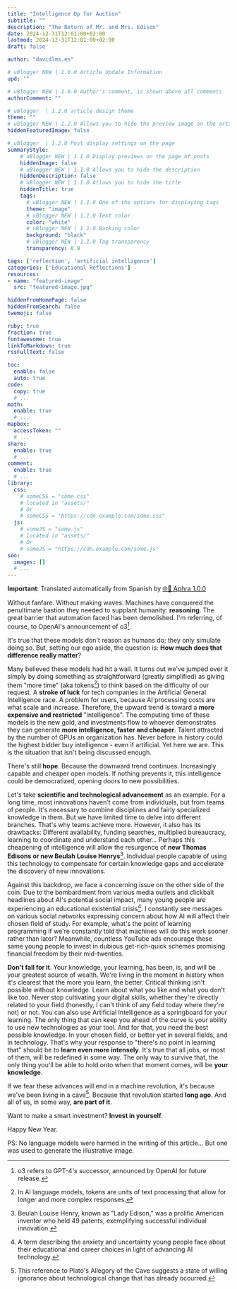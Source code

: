 ```yaml
---
title: "Intelligence Up for Auction"
subtitle: ""
description: "The Return of Mr. and Mrs. Edison"
date: 2024-12-31T12:01:00+02:00
lastmod: 2024-12-31T12:01:00+02:00
draft: false

author: "davidlms.en"

# uBlogger NEW | 1.0.0 Article Update Information
upd: ""

# uBlogger NEW | 1.0.0 Author's comment, is shown above all comments
authorComment: ""

# uBlogger  | 1.2.0 article design theme
theme: ""
# uBlogger NEW | 1.2.0 Allows you to hide the preview image on the article page
hiddenFeaturedImage: false

# uBlogger  | 1.2.0 Post display settings on the page
summaryStyle:
    # uBlogger NEW | 1.1.0 Display previews on the page of posts
    hiddenImage: false
    # uBlogger NEW | 1.1.0 Allows you to hide the description
    hiddenDescription: false
    # uBlogger NEW | 1.1.0 Allows you to hide the title
    hiddenTitle: true
    tags:
      # uBlogger NEW | 1.1.0 One of the options for displaying tags
      theme: "image"
      # uBlogger NEW | 1.1.0 Text color
      color: "white"
      # uBlogger NEW | 1.1.0 Backing color
      background: "black"
      # uBlogger NEW | 1.1.0 Tag transparency
      transparency: 0.9

tags: ['reflection', 'artificial intelligence']
categories: ['Educational Reflections']
resources:
- name: "featured-image"
  src: "featured-image.jpg"

hiddenFromHomePage: false
hiddenFromSearch: false
twemoji: false

ruby: true
fraction: true
fontawesome: true
linkToMarkdown: true
rssFullText: false

toc:
  enable: false
  auto: true
code:
  copy: true
  # ...
math:
  enable: true
  # ...
mapbox:
  accessToken: ""
  # ...
share:
  enable: true
  # ...
comment:
  enable: true
  # ...
library:
  css:
    # someCSS = "some.css"
    # located in "assets/"
    # Or
    # someCSS = "https://cdn.example.com/some.css"
  js:
    # someJS = "some.js"
    # located in "assets/"
    # Or
    # someJS = "https://cdn.example.com/some.js"
seo:
  images: []
  # ...
---
```


**Important**: Translated automatically from Spanish by [🌐💬 Aphra 1.0.0](https://github.com/DavidLMS/aphra)

Without fanfare. Without making waves. Machines have conquered the penultimate bastion they needed to supplant humanity: **reasoning**. The great barrier that automation faced has been demolished. I'm referring, of course, to OpenAI's announcement of o3[^1].

It's true that these models don't reason as humans do; they only simulate doing so. But, setting our ego aside, the question is: **How much does that difference really matter**?

Many believed these models had hit a wall. It turns out we've jumped over it simply by doing something as straightforward (greatly simplified) as giving them "more time" (aka tokens[^2]) to think based on the difficulty of our request. A **stroke of luck** for tech companies in the Artificial General Intelligence race. A problem for users, because AI processing costs are what scale and increase. Therefore, the upward trend is toward a **more expensive and restricted** "intelligence". The computing time of these models is the new gold, and investments flow to whoever demonstrates they can generate **more intelligence, faster and cheaper**. Talent attracted by the number of GPUs an organization has. Never before in history could the highest bidder buy intelligence - even if artificial. Yet here we are. This is the situation that isn't being discussed enough.

There's still **hope**. Because the downward trend continues. Increasingly capable and cheaper open models. If nothing prevents it, this intelligence could be democratized, opening doors to new possibilities.

Let's take **scientific and technological advancement** as an example. For a long time, most innovations haven't come from individuals, but from teams of people. It's necessary to combine disciplines and fairly specialized knowledge in them. But we have limited time to delve into different branches. That's why teams achieve more. However, it also has its drawbacks: Different availability, funding searches, multiplied bureaucracy, learning to coordinate and understand each other... Perhaps this cheapening of intelligence will allow the resurgence of **new Thomas Edisons or new Beulah Louise Henrys**[^3]. Individual people capable of using this technology to compensate for certain knowledge gaps and accelerate the discovery of new innovations.

Against this backdrop, we face a concerning issue on the other side of the coin. Due to the bombardment from various media outlets and clickbait headlines about AI's potential social impact, many young people are experiencing an educational existential crisis[^4]. I constantly see messages on various social networks expressing concern about how AI will affect their chosen field of study. For example, what's the point of learning programming if we're constantly told that machines will do this work sooner rather than later? Meanwhile, countless YouTube ads encourage these same young people to invest in dubious get-rich-quick schemes promising financial freedom by their mid-twenties.

**Don't fall for it**. Your knowledge, your learning, has been, is, and will be your greatest source of wealth. We're living in the moment in history when it's clearest that the more you learn, the better. Critical thinking isn't possible without knowledge. Learn about what you like and what you don't like too. Never stop cultivating your digital skills, whether they're directly related to your field (honestly, I can't think of any field today where they're not) or not. You can also use Artificial Intelligence as a springboard for your learning. The only thing that can keep you ahead of the curve is your ability to use new technologies as your tool. And for that, you need the best possible knowledge. In your chosen field, or better yet in several fields, and in technology. That's why your response to "there's no point in learning that" should be to **learn even more intensely**. It's true that all jobs, or most of them, will be redefined in some way. The only way to survive that, the only thing you'll be able to hold onto when that moment comes, will be **your knowledge**.

If we fear these advances will end in a machine revolution, it's because we've been living in a cave[^5]. Because that revolution started **long ago**. And all of us, in some way, **are part of it**.

Want to make a smart investment? **Invest in yourself**.

Happy New Year.

PS: No language models were harmed in the writing of this article... But one was used to generate the illustrative image.

[^1]: o3 refers to GPT-4's successor, announced by OpenAI for future release.

[^2]: In AI language models, tokens are units of text processing that allow for longer and more complex responses.

[^3]: Beulah Louise Henry, known as "Lady Edison," was a prolific American inventor who held 49 patents, exemplifying successful individual innovation.

[^4]: A term describing the anxiety and uncertainty young people face about their educational and career choices in light of advancing AI technology.

[^5]: This reference to Plato's Allegory of the Cave suggests a state of willing ignorance about technological change that has already occurred.
